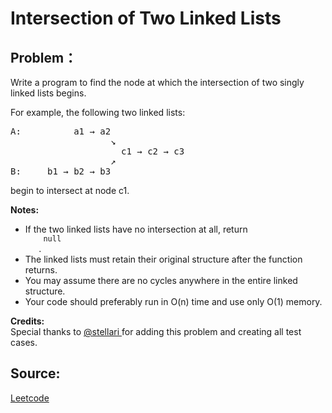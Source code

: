 # Intersection of Two Linked Lists

## Problem：

<div class="question-content">
 <p>
 </p>
 <p>
  Write a program to find the node at which the intersection of two singly linked lists begins.
 </p>
 <p>
  For example, the following two linked lists:
 </p>
 <pre>
A:          a1 → a2
                   ↘
                     c1 → c2 → c3
                   ↗            
B:     b1 → b2 → b3
</pre>
 <p>
  begin to intersect at node c1.
 </p>
 <p>
  <b>
   Notes:
  </b>
 </p>
 <ul>
  <li>
   If the two linked lists have no intersection at all, return
   <code>
    null
   </code>
   .
  </li>
  <li>
   The linked lists must retain their original structure after the function returns.
  </li>
  <li>
   You may assume there are no cycles anywhere in the entire linked structure.
  </li>
  <li>
   Your code should preferably run in O(n) time and use only O(1) memory.
  </li>
 </ul>
 <p>
  <b>
   Credits:
  </b>
  <br/>
  Special thanks to
  <a href="https://oj.leetcode.com/discuss/user/stellari">
   @stellari
  </a>
  for adding this problem and creating all test cases.
 </p>
</div>


## Source:
[Leetcode](https://leetcode.com/problems/intersection-of-two-linked-lists/)
